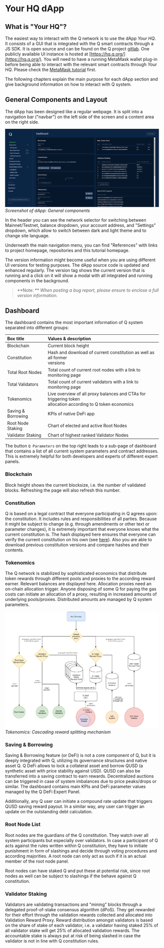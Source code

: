# Your HQ dApp

## What is "Your HQ"?

The easiest way to interact with the Q network is to use the dApp *Your HQ*. It consists of a GUI that is integrated with the Q smart contracts through a JS SDK. It is open source and can be found on the Q project [gitlab](https://gitlab.com/q-dev). One publicly available UI instance is hosted at [https://hq.q.org/](https://hq.q.org/). You will need to have a running MetaMask wallet plug-in before being able to interact with the relevant smart contracts through *Your HQ*. Please check the [MetaMask tutorial](how-to-install-metamask.md) first.

The following chapters explain the main purpose for each dApp section and give background information on how to interact with Q system.

## General Components and Layout

The dApp has been designed like a regular webpage. It is split into a navigation bar ("navbar") on the left side of the screen and a content area on the right side.

![Screenshot](img/general.png)
*Screenshot of dApp: General components*

In the header you can see the network selector for switching between Mainnet/Testnet, balance dropdown, your account address, and "Settings" dropdown, which allow to switch between dark and light theme and to change site language.

Underneath the main navigation menu, you can find "References" with links to project homepage, repositories and this tutorial homepage.

The version information might become useful when you are using different UI versions for testing purposes. The dApp source code is updated and enhanced regularly. The version tag shows the current version that is running and a click on it will show a modal with all integrated and running components in the background.

> **Note: ** *When posting a bug report, please ensure to enclose a full version information.*

## Dashboard

The dashboard contains the most important information of Q system separated into different groups:

| **Box title** | **Values & description** |
|:--|:--|
| Blockchain | Current block height |
| Constitution | Hash and download of current constitution as well as all former<br>versions |
| Total Root Nodes | Total count of current root nodes with a link to monitoring page |
| Total Validators | Total count of current validators with a link to monitoring page |
| Tokenomics | Live overview of all proxy balances and CTAs for triggering token<br>allocation according to Q token economics |
| Saving & Borrowing | KPIs of native DeFi app |
| Root Node Staking | Chart of elected and active Root Nodes |
| Validator Staking | Chart of highest ranked Validator Nodes |

The button `Q Parameters` on the top right leads to a sub-page of dashboard that contains a list of all current system parameters and contract addresses. This is extremely helpful for both developers and experts of different expert panels.

### Blockchain

Block height shows the current blocksize, i.e. the number of validated blocks. Refreshing the page will also refresh this number.

### Constitution

Q is based on a legal contract that everyone participating in Q agrees upon: the constitution. It includes rules and responsibilities of all parties. Because it might be subject to change (e.g. through amendments or other text or parameter changes), it is extremely important that everyone knows what the current constitution is. The hash displayed here ensures that everyone can verify the current constitution on his own (see [here](how-to-verify-q-constitution-hash)). Also you are able to download previous constitution versions and compare hashes and their contents.

### Tokenomics

The Q network is stabilized by sophisticated economics that distribute token rewards through different pools and proxies to the according reward earner. Relevant balances are displayed here. Allocation proxies need an on-chain allocation trigger. Anyone disposing of some Q for paying the gas costs can initiate an allocation of a proxy, resulting in increased amounts of underlying pools/proxies. Distributed amounts are managed by Q system parameters.

![Screenshot](img/tokenomics.png)
*Tokenomics: Cascading reward splitting mechanism*

### Saving & Borrowing

Saving & Borrowing feature (or DeFi) is not a core component of Q, but it is deeply integrated with Q, utilizing its governance structures and native asset Q. Q DeFi allows to lock a collateral asset and borrow QUSD (a synthetic asset with price stability against USD). QUSD can also be transferred into a saving contract to earn rewards. Decentralized auctions can be triggered in case of system imbalances due to price peaks/drops or similar. The dashboard contains main KPIs and DeFi parameter values managed by the Q DeFi Expert Panel.

Additionally, any Q user can initiate a compound rate update that triggers QUSD saving reward payout. In a similar way, any user can trigger an update on the outstanding debt calculation.

### Root Node List

Root nodes are the guardians of the Q constitution. They watch over all system participants but especially over validators. In case a participant of Q acts against the rules written within Q constitution, they have to initiate punishment in form of slashings and decide through voting procedures and according majorities. A root node can only act as such if it is an actual member of the root node panel.

Root nodes can have staked Q and put these at potential risk, since root nodes as well can be subject to slashings if the behave against Q constitution.

### Validator Staking

Validators are validating transactions and "mining" blocks through a delegated proof-of-stake consensus algorithm (dPoS). They get rewarded for their effort through the validation rewards collected and allocated into Validation Reward Proxy. Reward distribution amongst validators is based on the share of stake of each validator, i.e. a validator having staked 25% of all validator stake will get 25% of allocated validation rewards. The accountable stake is always put at risk of being slashed in case the validator is not in line with Q constitution rules.

